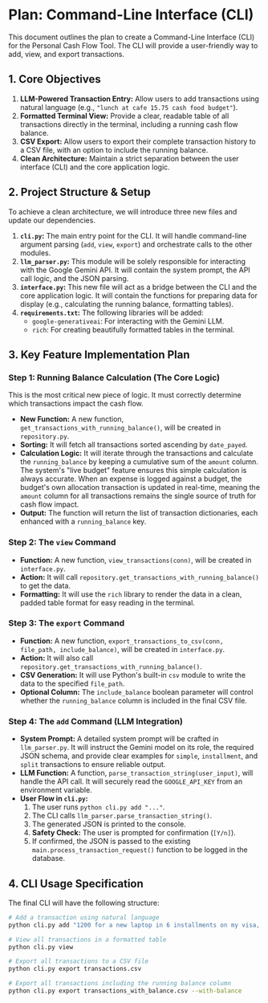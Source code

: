 # Plan: Command-Line Interface (CLI)

This document outlines the plan to create a Command-Line Interface (CLI) for the Personal Cash Flow Tool. The CLI will provide a user-friendly way to add, view, and export transactions.

## 1. Core Objectives

1.  **LLM-Powered Transaction Entry:** Allow users to add transactions using natural language (e.g., `"lunch at cafe 15.75 cash food budget"`).
2.  **Formatted Terminal View:** Provide a clear, readable table of all transactions directly in the terminal, including a running cash flow balance.
3.  **CSV Export:** Allow users to export their complete transaction history to a CSV file, with an option to include the running balance.
4.  **Clean Architecture:** Maintain a strict separation between the user interface (CLI) and the core application logic.

## 2. Project Structure & Setup

To achieve a clean architecture, we will introduce three new files and update our dependencies.

1.  **`cli.py`:** The main entry point for the CLI. It will handle command-line argument parsing (`add`, `view`, `export`) and orchestrate calls to the other modules.
2.  **`llm_parser.py`:** This module will be solely responsible for interacting with the Google Gemini API. It will contain the system prompt, the API call logic, and the JSON parsing.
3.  **`interface.py`:** This new file will act as a bridge between the CLI and the core application logic. It will contain the functions for preparing data for display (e.g., calculating the running balance, formatting tables).
4.  **`requirements.txt`:** The following libraries will be added:
    *   `google-generativeai`: For interacting with the Gemini LLM.
    *   `rich`: For creating beautifully formatted tables in the terminal.

## 3. Key Feature Implementation Plan

### Step 1: Running Balance Calculation (The Core Logic)

This is the most critical new piece of logic. It must correctly determine which transactions impact the cash flow.

-   **New Function:** A new function, `get_transactions_with_running_balance()`, will be created in `repository.py`.
-   **Sorting:** It will fetch all transactions sorted ascending by `date_payed`.
-   **Calculation Logic:** It will iterate through the transactions and calculate the `running_balance` by keeping a cumulative sum of the `amount` column. The system's "live budget" feature ensures this simple calculation is always accurate. When an expense is logged against a budget, the budget's own allocation transaction is updated in real-time, meaning the `amount` column for all transactions remains the single source of truth for cash flow impact.
-   **Output:** The function will return the list of transaction dictionaries, each enhanced with a `running_balance` key.

### Step 2: The `view` Command

-   **Function:** A new function, `view_transactions(conn)`, will be created in `interface.py`.
-   **Action:** It will call `repository.get_transactions_with_running_balance()` to get the data.
-   **Formatting:** It will use the `rich` library to render the data in a clean, padded table format for easy reading in the terminal.

### Step 3: The `export` Command

-   **Function:** A new function, `export_transactions_to_csv(conn, file_path, include_balance)`, will be created in `interface.py`.
-   **Action:** It will also call `repository.get_transactions_with_running_balance()`.
-   **CSV Generation:** It will use Python's built-in `csv` module to write the data to the specified `file_path`.
-   **Optional Column:** The `include_balance` boolean parameter will control whether the `running_balance` column is included in the final CSV file.

### Step 4: The `add` Command (LLM Integration)

-   **System Prompt:** A detailed system prompt will be crafted in `llm_parser.py`. It will instruct the Gemini model on its role, the required JSON schema, and provide clear examples for `simple`, `installment`, and `split` transactions to ensure reliable output.
-   **LLM Function:** A function, `parse_transaction_string(user_input)`, will handle the API call. It will securely read the `GOOGLE_API_KEY` from an environment variable.
-   **User Flow in `cli.py`:**
    1.  The user runs `python cli.py add "..."`.
    2.  The CLI calls `llm_parser.parse_transaction_string()`.
    3.  The generated JSON is printed to the console.
    4.  **Safety Check:** The user is prompted for confirmation (`[Y/n]`).
    5.  If confirmed, the JSON is passed to the existing `main.process_transaction_request()` function to be logged in the database.

## 4. CLI Usage Specification

The final CLI will have the following structure:

```bash
# Add a transaction using natural language
python cli.py add "1200 for a new laptop in 6 installments on my visa, starting from the 3rd of 6 total payments"

# View all transactions in a formatted table
python cli.py view

# Export all transactions to a CSV file
python cli.py export transactions.csv

# Export all transactions including the running balance column
python cli.py export transactions_with_balance.csv --with-balance
```
